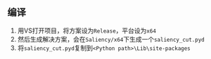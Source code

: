 ## 编译

1. 用VS打开项目，将方案设为`Release`，平台设为`x64`
1. 然后生成解决方案，会在`Saliency/x64`下生成一个`saliency_cut.pyd`
1. 将`saliency_cut.pyd`复制到`<Python path>\Lib\site-packages`

